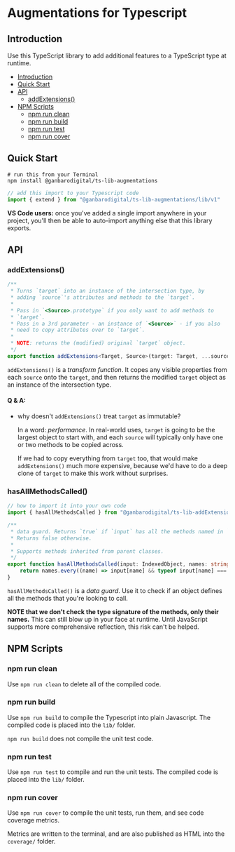 # Augmentations for Typescript

## Introduction

Use this TypeScript library to add additional features to a TypeScript type at runtime.

- [Introduction](#introduction)
- [Quick Start](#quick-start)
- [API](#api)
  - [addExtensions()](#addextensions)
- [NPM Scripts](#npm-scripts)
  - [npm run clean](#npm-run-clean)
  - [npm run build](#npm-run-build)
  - [npm run test](#npm-run-test)
  - [npm run cover](#npm-run-cover)

## Quick Start

```
# run this from your Terminal
npm install @ganbarodigital/ts-lib-augmentations
```

```typescript
// add this import to your Typescript code
import { extend } from "@ganbarodigital/ts-lib-augmentations/lib/v1"
```

__VS Code users:__ once you've added a single import anywhere in your project, you'll then be able to auto-import anything else that this library exports.


## API

### addExtensions()

```typescript
/**
 * Turns `target` into an instance of the intersection type, by
 * adding `source`'s attributes and methods to the `target`.
 *
 * Pass in `<Source>.prototype` if you only want to add methods to
 * `target`.
 * Pass in a 3rd parameter - an instance of `<Source>` - if you also
 * need to copy attributes over to `target`.
 *
 * NOTE: returns the (modified) original `target` object.
 */
export function addExtensions<Target, Source>(target: Target, ...sources: Source[]): Target & Source;
```

`addExtensions()` is a _transform function_. It copes any visible properties from each `source` onto the `target`, and then returns the modified `target` object as an instance of the intersection type.

#### Q & A:

* why doesn't `addExtensions()` treat `target` as immutable?

  In a word: _performance_. In real-world uses, `target` is going to be the largest object to start with, and each `source` will typically only have one or two methods to be copied across.

  If we had to copy everything from `target` too, that would make `addExtensions()` much more expensive, because we'd have to do a deep clone of `target` to make this work without surprises.

### hasAllMethodsCalled()

```typescript
// how to import it into your own code
import { hasAllMethodsCalled } from "@ganbarodigital/ts-lib-addExtensionsations/lib/v1";

/**
 * data guard. Returns `true` if `input` has all the methods named in `names`.
 * Returns false otherwise.
 *
 * Supports methods inherited from parent classes.
 */
export function hasAllMethodsCalled(input: IndexedObject, names: string[]): boolean {
    return names.every((name) => input[name] && typeof input[name] === "function");
}
```

`hasAllMethodsCalled()` is a _data guard_. Use it to check if an object defines all the methods that you're looking to call.

**NOTE that we don't check the type signature of the methods, only their names.** This can still blow up in your face at runtime. Until JavaScript supports more comprehensive reflection, this risk can't be helped.

## NPM Scripts

### npm run clean

Use `npm run clean` to delete all of the compiled code.

### npm run build

Use `npm run build` to compile the Typescript into plain Javascript. The compiled code is placed into the `lib/` folder.

`npm run build` does not compile the unit test code.

### npm run test

Use `npm run test` to compile and run the unit tests. The compiled code is placed into the `lib/` folder.

### npm run cover

Use `npm run cover` to compile the unit tests, run them, and see code coverage metrics.

Metrics are written to the terminal, and are also published as HTML into the `coverage/` folder.